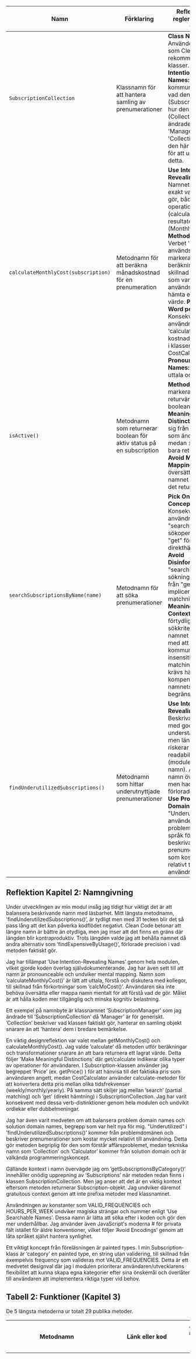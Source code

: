 | Namn | Förklaring | Reflektion och regler från Clean Code |
|------|------------|---------------------------------------|
| `SubscriptionCollection`| Klassnamn för att hantera samling av prenumerationer | **Class Names:** Använder substantiv som Clean Code rekommenderar för klasser. **Use Intention-Revealing Names:** Namnet kommunicerar både vad den innehåller (Subscriptions) och hur den organiseras (Collection). Namnet ändrades från 'Manager' till 'Collection' under den här processen för att uppnå just detta.|
| `calculateMonthlyCost(subscription)` | Metodnamn för att beräkna månadskostnad för en prenumeration | **Use Intention-Revealing Names:** Namnet talar om exakt vad metoden gör, både operationen (calculate) och resultatet (MonthlyCost). **Method Names:** Verbet 'calculate' används här för att markera att det är en beräkning, till skillnad från 'get' som vanligtvis används för att hämta ett lagrat värde. **Pick One Word per Concept:** Konsekvent användning av 'calculate' för alla kostnadsberäkningar i klassen CostCalculator. **Use Pronounceable Names:** Lätt att uttala och diskutera. |
| `isActive()` | Metodnamn som returnerar boolean för aktiv status på en subscription| **Method Names:** 'is' markerar att returvärdet är boolean. **Make Meaningful Distinctions:** Skiljer sig från `activate()` som ändrar status, medan `isActive()` bara returnerar den. **Avoid Mental Mapping:** Ingen översättning behövs, namnet talar om vad det returnerar. |
| `searchSubscriptionsByName(name)` | Metodnamn för att söka prenumerationer | **Pick One Word per Concept:** Konsekvent användning av "search" för sökoperationer och "get" för direkthämtning. **Avoid Disinformation:** "search" indikerar sökning tills skillnad från "get" som skulle implicera en exakt matchning. **Add Meaningful Context:** "ByName" förtydligar sökkriteriet men namnet misslyckas med att kommunicera case-insensitive partial matching. JSDoc krävs här för att kompensera för namnets begränsningar. |
| `findUnderutilizedSubscriptions()` | Metodnamn som hittar underutnyttjade prenumerationer | **Use Intention-Revealing Names:** Beskrivande namn med god understandability men längden riskerar att ge sämre readability (modulens längsta namn). Alternativa namn övervägdes men hade lett till förlorad precision. **Use Problem Domain Names:** "Underutilized" använder problemdomänens språk för att beskriva prenumerationer som kostar mycket relativt till användning. |


## Reflektion Kapitel 2: Namngivning
Under utvecklingen av min modul insåg jag tidigt hur viktigt det är att balansera beskrivande namn med läsbarhet. Mitt längsta metodnamn, ’findUnderutilizedSubscriptions()’, är tydligt men med 31 tecken blir det så pass lång att det kan påverka kodflödet negativt. Clean Code betonar att längre namn är bättre än otydliga, men jag inser att det finns en gräns där längden blir kontraproduktiv. Trots längden valde jag att behålla namnet då andra alternativ som ’findExpensiveByUsage()’, förlorade precision i vad metoden faktiskt gör.

Jag har tillämpat ’Use Intention-Revealing Names’ genom hela modulen, vilket gjorde koden överlag självdokumenterande. Jag har även sett till att namn är pronounceable och undviker mental mapping. Namn som ’calculateMonthlyCost()’ är lätt att uttala, förstå och diskutera med kollegor, till skillnad från förkortningar som ’calcMoCost()’. Användaren ska inte behöva översätta eller mappa namn mentalt för att förstå vad de gör. Målet är att hålla koden mer tillgänglig och minska kognitiv belastning.

Ett exempel på namnbyte är klassnamnet ’SubscriptionManager’ som jag ändrade till ’SubscriptionCollection’ då ’Manager’ är för generiskt. ’Collection’ beskriver vad klassen faktiskt gör, hanterar en samling objekt snarare än att ’hantera’ dem i bredare bemärkelse.

En viktig designreflektion var valet mellan getMonthlyCost() och calculateMonthlyCost(). Jag valde ’calculate’ då metoden utför beräkningar och transformationer snarare än att bara returnera ett lagrat värde. Detta följer ’Make Meaningful Distinctions’ där get/calculate indikerar olika typer av operationer för användaren. I Subscription-klassen använder jag begreppet ’Price’ (ex. getPrice() ) för att hänvisa till det faktiska pris som användaren angett, medan CostCalculator använder calculate-metoder för att konvertera detta pris mellan olika tidsfrekvenser (weekly/monthly/yearly). På samma sätt skiljer jag mellan ’search’ (partial matching) och ’get’ (direkt hämtning) i SubscriptionCollection. Jag har varit konsekvent med dessa verb-distinktioner genom hela modulen och undvikit ordlekar eller dubbelmeningar.

Jag har även varit medveten om att balansera problem domain names och solution domain names, begrepp som var helt nya för mig. "Underutilized" i ’findUnderutilizedSubscriptions()’ kommer från problemdomänen och beskriver prenumerationer som kostar mycket relativt till användning. Detta gör metoden begriplig för den som förstår affärsproblemet, medan tekniska namn som ’Collection’ och ’Calculator’ kommer från solution domain och är välkända programmeringskoncept.

Gällande kontext i namn övervägde jag om ’getSubscriptionsByCategory()’ innehåller onödig upprepning av ’Subscriptions’ när metoden redan finns i klassen SubscriptionCollection. Men jag anser att det är en viktig kontext eftersom metoden returnerar Subscription-objekt. Jag undviker däremot gratuitous context genom att inte prefixa metoder med klassnamnet.

Användningen av konstanter som VALID_FREQUENCIES och HOURS_PER_WEEK undviker magiska strängar och nummer enligt ’Use Searchable Names’. Dessa namn är lätta att söka efter i koden och gör den mer underhållbar. Jag använder även JavaScript's moderna # för privata fält istället för äldre konventioner, vilket följer ’Avoid Encodings’ genom att låta språket självt hantera synlighet.

Ett viktigt koncept från föreläsningen är painted types. I min Subscription-klass är ’category’ en painted type, en string utan validering, till skillnad från exempelvis frequency som valideras mot VALID_FREQUENCIES. Detta är ett medvetet designval där jag i modulen prioriterar användaren/utvecklarens flexibilitet att kunna skapa egna kategorier efter sina önskemål och överlåter till användaren att implementera riktiga typer vid behov.



## Tabell 2: Funktioner (Kapitel 3)

De 5 längsta metoderna ur totalt 29 publika metoder. 

| Metodnamn | Länk eller kod | Antal rader (ej ws) | Reflektion |
|-----------|----------------|---------------------|------------|
| `findUnderutilizedSubscriptions()` | src/UsageAnalyzer.js#L33 | 18 | **Do One Thing:** Metoden bryter mot regeln genom att filtrera, beräkna och bygga resultat. **Förslag:** Dela upp i 3 privata metoder (`#filterUsable`, `#calculateCosts`, `#buildResults`). **Valt:** Behålla for-loop för tydligare flöde av komplex logik.  **Small Functions:** Metoden är nära Clean Code's gräns på max 20 rader, men ändå inom gränsen för vad som är acceptabelt. **Function Arguments:** Triadic vilket är problematiskt enligt Clean Code. Designvalet att inte injicera costCalculator via konstruktorn beror på att inte alla metoder i UsageAnalyzer behöver den och skulle få onödigt beroende. Trade-offen är att denna metod blir triadic, men varje metod är explicit om sina beroenden. **Command Query Separation:** Är en ren query utan sidoeffekter. |
| `calculateHourlyCost()`, `calculateMonthlyCost()`, `calculateYearlyCost()`, `calculateWeeklyCost()` | src/CostCalclator.js#L46 | 15, 12, 12, 12 | **Do One Thing:** Varje metod har ett tydligt ansvar - konvertera till specifik tidsfrekvens. **Function Arguments:** Monadic vilket är acceptabelt. **Structured Programming:** Använder flera returns istället för en exit point, vilket gör koden plattare och mer lättläst än djupt nästlade if/else-block. **Don't Repeat Yourself:** Duplicerad struktur mellan metoderna men med olika konverteringskunskap. **Förslag:** Extrahera till generisk metod `#convertCost(subscription, targetFrequency)`. **Valt:** Behålla separata metoder eftersom varje innehåller unik konverteringskunskap och en generisk lösning skulle skapa onödig komplexitet. |
| `constructor (Subscription)` | src/Subscription.js#L31 | 11 | **Do One Thing:** Konstruktorn initialiserar och validerar. **Function Arguments:** Polyadic (4 parametrar varav en med default) vilket inte är optimalt. **Förslag:** Configuration object `new Subscription({ name, price, frequency, category })` för att minska till 1 argument. **Valt:** Parameter-lista för enkelhet och tydlig ordning i denna modulstorlek. **Prefer Exceptions to Returning Error Codes:** Följer 'fail fast' genom att validera alla inputs och kastar exceptions före initialisering, vilket säkerställer att systemet endast innehåller giltiga Subscription-objekt. |
| `analyzeCostPerHour()` | src/UsageAnalyzer.js#L17 | 6 | **Do One Thing:** Gör en sak - analyserar kostnad per timme. **Function Arguments:** Dyadic vilket är acceptabelt. **Förslag:** Injicera costCalculator via konstruktor. **Valt:** Parameter-passing för att hålla UsageAnalyzer oberoende av calculator för metoder som inte behöver den. **Prefer Exceptions to Returning Error Codes:** Kastar exception vid division med noll istället för att returnera felkod. **Command Query Separation:** Ren query utan sidoeffekter. |
| `addUsageHours()` | src/Subscription.js#L129 | 6 | **Do One Thing:** Gör en sak - lägger till timmar med validering. **Function Arguments:** Monadic vilket är acceptabelt. **Command Query Separation:** Är ett command som ändrar state utan att returnera värde, vilket följer CQS korrekt. **Have No Side Effects:** Tack vare det tydliga namnet (`add`) räknas state-förändringen inte som sidoeffekt eftersom metoden gör vad namnet lovar. **Prefer Exceptions to Returning Error Codes:** Kastar exception vid negativa värden istället för att returnera felkod. |


## Reflektion Kapitel 3: Funktioner
Under arbetet med modulen visade sig principerna ’Do One Thing’ och ’Small functions’ vara väldigt utmanande och tvingade mig att omvärdera hur jag tänker kring metodansvar. Överlag tycker jag att jag lyckats hålla ner komplexiteten och storleken på mina metoder men jag har några enstaka exempel som bryter mot detta, se tabell 2. Det fanns även några metoder jag funderade över som calculateMonthlyCost() kan tyckas bryta mot 'Do One Thing' då den innehåller flera beräkningar. Men jag valde att behålla den då metodens logiska ansvar är en sak: att beräkna månadskostnaden och namnet reflekterar detta. De olika if-satserna är implementationsdetaljer för att hantera olika frekvenser. Att dela upp metoden skulle göra koden svårare att läsa. Metoderna använder if/else-kedjor istället för switch-satser eftersom det bara finns två till tre fall att hantera, och if/else ger bättre läsbarhet för denna enkla logik.

Jag arbetade medvetet med abstraktionsnivåer genom att använda privata hjälpmetoder. I `calculateCostByCategory()` delegerar jag till `#filterActiveSubscriptions()` och `#groupCostsByCategory()` vilket håller den publika metoden på hög abstraktionsnivå medan hjälpmetoderna hanterar detaljer. På samma sätt använder `searchSubscriptionsByName()` den privata metoden `#matchesName()` för att hantera den lågnivålogiken med toLowerCase() och includes(). Detta följer principen om att läsa kod från topp till botten där användaren ser först vad som händer på hög nivå, sedan kan de välja att fördjupa sig i implementationen.

En princip jag tillämpat genom hela modulen är Command Query Separation (CQS). Metoder som `activate()` och `addUsageHours()` är kommandon som ändrar state utan att returnera värden, medan `isActive()` och alla calculate-metoder är queries som returnerar värden utan att ändra state. Detta gjorde koden mer förutsägbar. Det enda undantaget är `removeSubscription()` som returnerar boolean för att indikera om borttagningen lyckades, ett aktivt val för att öka användbarheten.

En viktig insikt var min refaktorering av findUnusedSubscriptions() från for-loop med push till filter(). Detta gav både kortare kod och högre abstraktionsnivå. För findUnderutilizedSubscriptions() som hade liknande problematik övervägde jag method chaining men insåg att ett "tåg" av filter().map().filter() skulle dölja den komplexa logiken. For-loopen gör det tydligt att metoden både filtrerar och beräknar. Detta var en avvägning mellan högre abstraktion och explicit kod.

Jag har arbetat med att hålla blocks and indenting enkla genom låga indenteringsnivåer och små funktioner. If/while-block hålls korta och nästling undviks där det är möjligt genom att extrahera till privata metoder. Jag har även strukturerat klasserna så att publika metoder kommer först följt av privata hjälpmetoder, vilket underlättar för användaren att först förstå det publika interface.

I CostCalculator har beräkningsmetoderna liknande if/else-struktur. Jag övervägde först om det var ett DRY-brott men insåg vid närmare granskning att varje metod innehåller unik kunskap om sin specifika konvertering. Strukturen är samma men kunskapen är olika. Att extrahera till en generisk metod skulle göra koden mer komplex utan verkligt värde. DRY handlar om duplicerad kunskap, inte bara duplicerad struktur.

Jag har strävat efter ’Use descriptive names’, där namnet tydligt kommunicerar vad metoden gör och minskar behovet för kommentarer, något jag utvecklar mer i reflektionen över kapitel 2 namngivning. För side effects har jag varit vaksam på att metoder gör exakt vad namnet lovar. Exempelvis kommunicerar addUsageHours() tydligt att state kommer att ändras.

För felhantering följer modulen strikt 'Prefer Exceptions to Returning Error Codes'. Metoderna kastar exceptions med beskrivande meddelanden vid felaktig input istället för att returnera null eller felkoder. Detta gör felhanteringen tydligare och tvingar användaren att hantera fel korrekt. Det är sedan applikationens ansvar att fånga och hantera dessa exceptions med try/catch.

## Reflektion över egen kodkvalitet
Det har varit en väldigt lärorik process att tillämpa Clean Code-principer i utvecklingen av min modul. Under arbetet insåg jag hur givande och tidssparande det är med självdokumenterande kod, inte bara för andra utan även mig själv. Jag är van vid omfattande JSDoc-dokumentation enligt LNU-standard. Det var en märklig upplevelse att inse hur mycket av dokumentationen som blev överflödig när koden talar för sig själv.

Jag har strävat efter att skapa en välstrukturerad modul med tydlig separation of concerns med olika klasser för olika ansvarsområden. Användning av privata metoder för att hålla publika metoder så små och fokuserade som möjligt, namngivna konstanter eliminerade magiska nummer och Command Query Separation tillämpades konsekvent. Förbättringsområden finns naturligtvis både i koden och i min förståelse av principerna, vilket jag vill vara transparent med i den här reflektionen.

Genom denna assignment tar jag med mig vikten av att ’kommunicera lösningen, inte bara lösa problemet’. Den omfattande API-dokumentationen och de tydliga felmeddelanden som jag skapat hoppas jag kan hjälpa andra utvecklare förstå koden likväl som att få den att fungera.

Att analysera modulen utifrån Clean Code-perspektiv har varit en ögonöppnare och krävt mycket tankeverksamhet. I varje designval tvingades jag reflektera över hur en utomstående utvecklare ska förstå koden, vilket ställde mig inför konstanta vägskäl. Att följa Clean Code i alla avseenden har varit omöjligt för mig, vissa principer hamnar i konflikt med varandra, och jag har många gånger fått låta kontexten avgöra vilket val som är mest lämpligt. Alla beslut har nog inte varit 'rätt' men jag har reflekterat och lärt mig väldigt mycket. Det är jag tacksam för.



